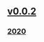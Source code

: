 ## [v0.0.2](https://github.com/littleflute/WORDS-AND-THEIR-STORIES/edit/gh-pages/index.md)
### [2020](2020)
